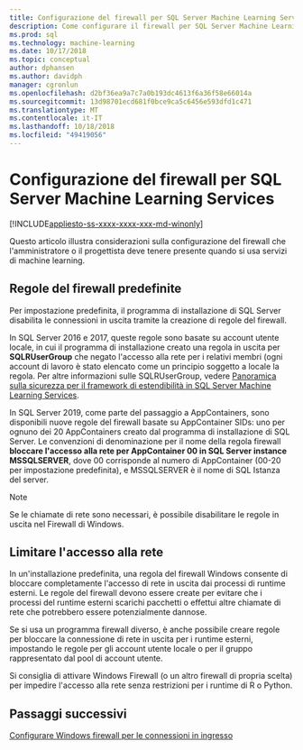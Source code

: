 ```yaml
---
title: Configurazione del firewall per SQL Server Machine Learning Services | Microsoft Docs
description: Come configurare il firewall per SQL Server Machine Learning Services.
ms.prod: sql
ms.technology: machine-learning
ms.date: 10/17/2018
ms.topic: conceptual
author: dphansen
ms.author: davidph
manager: cgronlun
ms.openlocfilehash: d2bf36ea9a7c7a0b193dc4613f6a36f58e66014a
ms.sourcegitcommit: 13d98701ecd681f0bce9ca5c6456e593dfd1c471
ms.translationtype: MT
ms.contentlocale: it-IT
ms.lasthandoff: 10/18/2018
ms.locfileid: "49419056"
---
```

# <a name="firewall-configuration-for-sql-server-machine-learning-services"></a>Configurazione del firewall per SQL Server Machine Learning Services
[!INCLUDE[appliesto-ss-xxxx-xxxx-xxx-md-winonly](../../includes/appliesto-ss-xxxx-xxxx-xxx-md-winonly.md)]

Questo articolo illustra considerazioni sulla configurazione del firewall che l'amministratore o il progettista deve tenere presente quando si usa servizi di machine learning.

## <a name="default-firewall-rules"></a>Regole del firewall predefinite

Per impostazione predefinita, il programma di installazione di SQL Server disabilita le connessioni in uscita tramite la creazione di regole del firewall.

In SQL Server 2016 e 2017, queste regole sono basate su account utente locale, in cui il programma di installazione creato una regola in uscita per **SQLRUserGroup** che negato l'accesso alla rete per i relativi membri (ogni account di lavoro è stato elencato come un principio soggetto a locale la regola. Per altre informazioni sulle SQLRUserGroup, vedere [Panoramica sulla sicurezza per il framework di estendibilità in SQL Server Machine Learning Services](../../advanced-analytics/concepts/security.md#sqlrusergroup).

In SQL Server 2019, come parte del passaggio a AppContainers, sono disponibili nuove regole del firewall basate su AppContainer SIDs: uno per ognuno dei 20 AppContainers creato dal programma di installazione di SQL Server. Le convenzioni di denominazione per il nome della regola firewall **bloccare l'accesso alla rete per AppContainer 00 in SQL Server instance MSSQLSERVER**, dove 00 corrisponde al numero di AppContainer (00-20 per impostazione predefinita), e MSSQLSERVER è il nome di SQL Istanza del server.

> [!Note]
> Se le chiamate di rete sono necessari, è possibile disabilitare le regole in uscita nel Firewall di Windows.

## <a name="restrict-network-access"></a>Limitare l'accesso alla rete

In un'installazione predefinita, una regola del firewall Windows consente di bloccare completamente l'accesso di rete in uscita dai processi di runtime esterni. Le regole del firewall devono essere create per evitare che i processi del runtime esterni scarichi pacchetti o effettui altre chiamate di rete che potrebbero essere potenzialmente dannose.

Se si usa un programma firewall diverso, è anche possibile creare regole per bloccare la connessione di rete in uscita per i runtime esterni, impostando le regole per gli account utente locale o per il gruppo rappresentato dal pool di account utente.

Si consiglia di attivare Windows Firewall (o un altro firewall di propria scelta) per impedire l'accesso alla rete senza restrizioni per i runtime di R o Python.

## <a name="next-steps"></a>Passaggi successivi

[Configurare Windows firewall per le connessioni in ingresso](../../database-engine/configure-windows/configure-a-windows-firewall-for-database-engine-access.md)